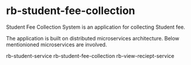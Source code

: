 # rb-student-fee-collection
Student Fee Collection System is an application for collecting Student fee.


The application is built on distributed microservices architecture. Below mentionioned microservices are involved.

rb-student-service
rb-student-fee-collection
rb-view-reciept-service

